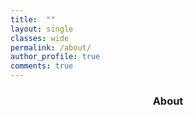 ```yaml
---
title:  ""
layout: single
classes: wide
permalink: /about/
author_profile: true
comments: true
---
```

<center>

<h3>About</h3>

</center>

